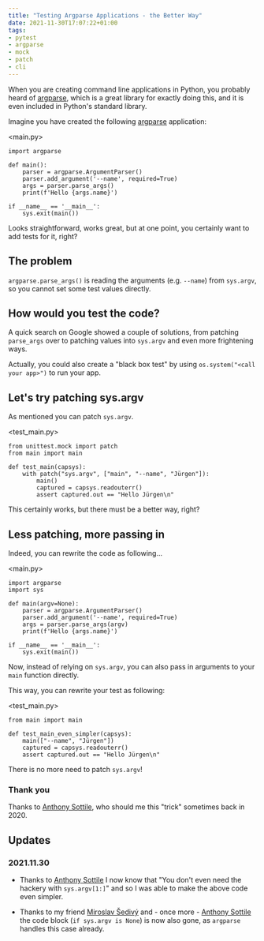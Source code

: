 ```yaml
---
title: "Testing Argparse Applications - the Better Way"
date: 2021-11-30T17:07:22+01:00
tags:
- pytest
- argparse
- mock
- patch
- cli
---
```


When you are creating command line applications in Python,
you probably heard of [argparse](https://docs.python.org/3/library/argparse.html),
which is a great library for exactly doing this,
and it is even included in Python's standard library.

Imagine you have created the following [argparse](https://docs.python.org/3/library/argparse.html) application:

<main.py>
```
import argparse

def main():
    parser = argparse.ArgumentParser()
    parser.add_argument('--name', required=True)
    args = parser.parse_args()
    print(f'Hello {args.name}')

if __name__ == '__main__':
    sys.exit(main())
```

Looks straightforward, works great, but at one point,
you certainly want to add tests for it, right?

## The problem

`argparse.parse_args()` is reading the arguments (e.g. `--name`) from `sys.argv`,
so you cannot set some test values directly.

## How would you test the code?

A quick search on Google showed a couple of solutions,
from patching `parse_args` over to patching values into `sys.argv` and even more frightening ways.

Actually, you could also create a "black box test" by using `os.system("<call your app>")` to run your app.

## Let's try patching sys.argv

As mentioned you can patch `sys.argv`.

<test_main.py>
```
from unittest.mock import patch
from main import main

def test_main(capsys):
    with patch("sys.argv", ["main", "--name", "Jürgen"]):
        main()
        captured = capsys.readouterr()
        assert captured.out == "Hello Jürgen\n"
```

This certainly works, but there must be a better way, right?

## Less patching, more passing in

Indeed, you can rewrite the code as following...

<main.py>
```
import argparse
import sys

def main(argv=None):
    parser = argparse.ArgumentParser()
    parser.add_argument('--name', required=True)
    args = parser.parse_args(argv)
    print(f'Hello {args.name}')

if __name__ == '__main__':
    sys.exit(main())
```

Now, instead of relying on `sys.argv`,
you can also pass in arguments to your `main` function directly.

This way, you can rewrite your test as following:

<test_main.py>
```
from main import main

def test_main_even_simpler(capsys):
    main(["--name", "Jürgen"])
    captured = capsys.readouterr()
    assert captured.out == "Hello Jürgen\n"
```

There is no more need to patch `sys.argv`!

### Thank you

Thanks to [Anthony Sottile](https://twitter.com/codewithanthony/),
who should me this "trick" sometimes back in 2020.

## Updates

### 2021.11.30

- Thanks to [Anthony Sottile](https://twitter.com/codewithanthony/status/1465740172633554948) I now know that "You don't even need the hackery with `sys.argv[1:]`"
and so I was able to make the above code even simpler.

- Thanks to my friend [Miroslav Šedivý](https://twitter.com/eumiro) and - once more - [Anthony Sottile](https://twitter.com/codewithanthony/status/1465775931499466754) the code block (`if sys.argv is None`) is now also gone, as `argparse` handles this case already.
